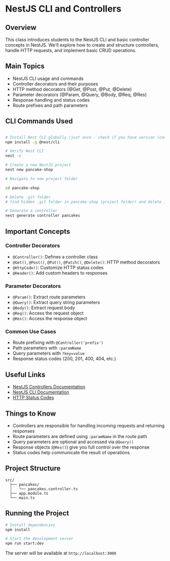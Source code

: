 # NestJS CLI and Controllers

## Overview

This class introduces students to the NestJS CLI and basic controller concepts in NestJS. We'll explore how to create and structure controllers, handle HTTP requests, and implement basic CRUD operations.

## Main Topics

- NestJS CLI usage and commands
- Controller decorators and their purposes
- HTTP method decorators (@Get, @Post, @Put, @Delete)
- Parameter decorators (@Param, @Query, @Body, @Req, @Res)
- Response handling and status codes
- Route prefixes and path parameters

## CLI Commands Used

```bash

# Install Nest CLI globally (just once - check if you have version (command below))
npm install -g @nest/cli

# Verify Nest CLI
nest -v

# Create a new NestJS project
nest new pancake-shop

# Navigate to new project folder

cd pancake-shop

# Delete .git folder
# find hidden .git folder in pancake-shop (project folder) and delete it completely to avoid committing issue

# Generate a controller
nest generate controller pancakes
```

## Important Concepts

### Controller Decorators

- `@Controller()`: Defines a controller class
- `@Get()`, `@Post()`, `@Put()`, `@Patch()`, `@Delete()`: HTTP method decorators
- `@HttpCode()`: Customize HTTP status codes
- `@Header()`: Add custom headers to responses

### Parameter Decorators

- `@Param()`: Extract route parameters
- `@Query()`: Extract query string parameters
- `@Body()`: Extract request body
- `@Req()`: Access the request object
- `@Res()`: Access the response object

### Common Use Cases

- Route prefixing with `@Controller('prefix')`
- Path parameters with `:paramName`
- Query parameters with `?key=value`
- Response status codes (200, 201, 400, 404, etc.)

## Useful Links

- [NestJS Controllers Documentation](https://docs.nestjs.com/controllers)
- [NestJS CLI Documentation](https://docs.nestjs.com/cli/overview)
- [HTTP Status Codes](https://developer.mozilla.org/en-US/docs/Web/HTTP/Status)

## Things to Know

- Controllers are responsible for handling incoming requests and returning responses
- Route parameters are defined using `:paramName` in the route path
- Query parameters are optional and accessed via `@Query()`
- Response objects (`@Res()`) give you full control over the response
- Status codes help communicate the result of operations

## Project Structure

```
src/
  ├── pancakes/
  │   └── pancakes.controller.ts
  ├── app.module.ts
  └── main.ts
```

## Running the Project

```bash
# Install dependencies
npm install

# Start the development server
npm run start:dev
```

The server will be available at `http://localhost:3000`
